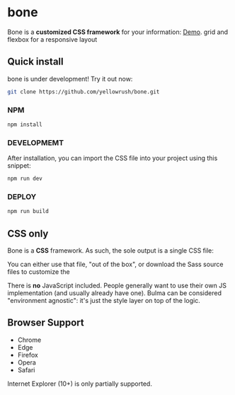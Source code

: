# bone
Bone is a **customized CSS framework** for your information: [Demo](https://yellowrush.github.io/bone/).
grid and flexbox for a responsive layout


## Quick install

bone is under development! Try it out now:

```sh
git clone https://github.com/yellowrush/bone.git
```

### NPM

```sh
npm install
```

### DEVELOPMEMT
After installation, you can import the CSS file into your project using this snippet:

```sh
npm run dev
```

### DEPLOY

```sh
npm run build
```

## CSS only

Bone is a **CSS** framework. As such, the sole output is a single CSS file:

You can either use that file, "out of the box", or download the Sass source files to customize the

There is **no** JavaScript included. People generally want to use their own JS implementation (and usually already have one). Bulma can be considered "environment agnostic": it's just the style layer on top of the logic.

## Browser Support

* Chrome
* Edge
* Firefox
* Opera
* Safari

Internet Explorer (10+) is only partially supported.
